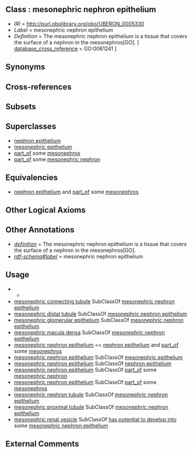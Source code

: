 
## Class : mesonephric nephron epithelium

 * *IRI* = http://purl.obolibrary.org/obo/UBERON_0005330
 * *Label* = mesonephric nephron epithelium
 * *Definition* = The mesonephric nephron epithelium is a tissue that covers the surface of a nephron in the mesonephros[GO]. [ [database_cross_reference](../../ef/oboInOwl#hasDbXref.md) = GO:0061241 ]

## Synonyms


## Cross-references


## Subsets


## Superclasses

 * [nephron epithelium](../../UBERON/11/UBERON_0004211.md)
 * [mesonephric epithelium](../../UBERON/03/UBERON_0005103.md)
 * [part_of](../../BFO/50/BFO_0000050.md) some [mesonephros](../../UBERON/80/UBERON_0000080.md)
 * [part_of](../../BFO/50/BFO_0000050.md) some [mesonephric nephron](../../UBERON/22/UBERON_0005322.md)

## Equivalencies

 * [nephron epithelium](../../UBERON/11/UBERON_0004211.md) and [part_of](../../BFO/50/BFO_0000050.md) some [mesonephros](../../UBERON/80/UBERON_0000080.md)

## Other Logical Axioms


## Other Annotations

 * *[definition](../../IAO/15/IAO_0000115.md)* = The mesonephric nephron epithelium is a tissue that covers the surface of a nephron in the mesonephros[GO].
 * *[rdf-schema#label](../../el/rdf-schema#label.md)* = mesonephric nephron epithelium

## Usage

 * -
 * [mesonephric connecting tubule](../../UBERON/89/UBERON_0006189.md) SubClassOf [mesonephric nephron epithelium](../../UBERON/30/UBERON_0005330.md)
 * [mesonephric distal tubule](../../UBERON/90/UBERON_0006190.md) SubClassOf [mesonephric nephron epithelium](../../UBERON/30/UBERON_0005330.md)
 * [mesonephric glomerular epithelium](../../UBERON/27/UBERON_0005327.md) SubClassOf [mesonephric nephron epithelium](../../UBERON/30/UBERON_0005330.md)
 * [mesonephric macula densa](../../UBERON/24/UBERON_0005324.md) SubClassOf [mesonephric nephron epithelium](../../UBERON/30/UBERON_0005330.md)
 * [mesonephric nephron epithelium](../../UBERON/30/UBERON_0005330.md) == [nephron epithelium](../../UBERON/11/UBERON_0004211.md) and [part_of](../../BFO/50/BFO_0000050.md) some [mesonephros](../../UBERON/80/UBERON_0000080.md)
 * [mesonephric nephron epithelium](../../UBERON/30/UBERON_0005330.md) SubClassOf [mesonephric epithelium](../../UBERON/03/UBERON_0005103.md)
 * [mesonephric nephron epithelium](../../UBERON/30/UBERON_0005330.md) SubClassOf [nephron epithelium](../../UBERON/11/UBERON_0004211.md)
 * [mesonephric nephron epithelium](../../UBERON/30/UBERON_0005330.md) SubClassOf [part_of](../../BFO/50/BFO_0000050.md) some [mesonephric nephron](../../UBERON/22/UBERON_0005322.md)
 * [mesonephric nephron epithelium](../../UBERON/30/UBERON_0005330.md) SubClassOf [part_of](../../BFO/50/BFO_0000050.md) some [mesonephros](../../UBERON/80/UBERON_0000080.md)
 * [mesonephric nephron tubule](../../UBERON/29/UBERON_0005329.md) SubClassOf [mesonephric nephron epithelium](../../UBERON/30/UBERON_0005330.md)
 * [mesonephric proximal tubule](../../UBERON/92/UBERON_0006192.md) SubClassOf [mesonephric nephron epithelium](../../UBERON/30/UBERON_0005330.md)
 * [mesonephric renal vesicle](../../UBERON/31/UBERON_0005331.md) SubClassOf [has potential to develop into](../../RO/87/RO_0002387.md) some [mesonephric nephron epithelium](../../UBERON/30/UBERON_0005330.md)

## External Comments

